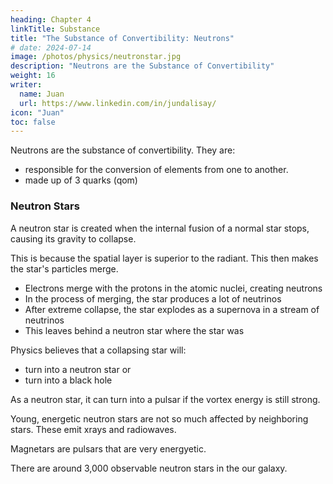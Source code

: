 ```yaml
---
heading: Chapter 4
linkTitle: Substance
title: "The Substance of Convertibility: Neutrons"
# date: 2024-07-14
image: /photos/physics/neutronstar.jpg
description: "Neutrons are the Substance of Convertibility"
weight: 16
writer:
  name: Juan
  url: https://www.linkedin.com/in/jundalisay/
icon: "Juan"
toc: false
---
```



Neutrons are the substance of convertibility. They are:
- responsible for the conversion of elements from one to another. 
- made up of 3 quarks (qom)


<!-- Coulomb collisions. 

Beta decay.  -->


### Neutron Stars

A neutron star is created when the internal fusion of a normal star stops, causing its gravity to collapse. 

This is because the spatial layer is superior to the radiant. This then makes the star's particles merge. 

- Electrons merge with the protons in the atomic nuclei, creating neutrons 
- In the process of merging, the star produces a lot of neutrinos
- After extreme collapse, the star explodes as a supernova in a stream of neutrinos
- This leaves behind a neutron star where the star was

Physics believes that a collapsing star will:
- turn into a neutron star or
- turn into a black hole  

As a neutron star, it can turn into a pulsar if the vortex energy is still strong. 

Young, energetic neutron stars are not so much affected by neighboring stars. These emit xrays and radiowaves. 

Magnetars are pulsars that are very energyetic. 

There are around 3,000 observable neutron stars in the our galaxy. 

